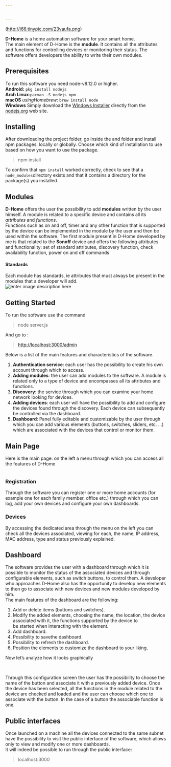 ```yaml
---


---
```


(http://i66.tinypic.com/23vaufa.png)
<p><strong>D-Home</strong> is a home automation software for your smart home.<br>
The main element of D-Home is the <strong>module</strong>. It contains all the attributes and functions for controlling devices or monitoring their status. The software offers developers the ability to write their own modules.</p>
<h2 id="prerequisites">Prerequisites</h2>
<p>To run this software you need node-v8.12.0 or higher.<br>
<strong>Android:</strong> <code>pkg install nodejs</code><br>
<strong>Arch Linux</strong>:<code>pacman -S nodejs npm</code><br>
<strong>macOS</strong> <em>usingHomebrew</em>: <code>brew install node</code><br>
<strong>Windows</strong> Simply download the  <a href="https://nodejs.org/#download">Windows Installer</a>  directly from the  <a href="https://nodejs.org/">nodejs.org</a>  web site.</p>
<h2 id="installing">Installing</h2>
<p>After downloading the project folder, go inside the and folder and install npm packages: locally or globally. Choose which kind of installation to use based on how you want to use the package.</p>
<blockquote>
<p>npm install</p>
</blockquote>
<p>To confirm that <code>npm install</code> worked correctly, check to see that a <code>node_modules</code>directory exists and that it contains a directory for the package(s) you installed.</p>
<h2 id="modules">Modules</h2>
<p><strong>D-Home</strong> offers the user the possibility to add <strong>modules</strong> written by the user himself. A module is related to a specific device and contains all its <em>attributes</em> and <em>functions</em>.<br>
Functions such as on and off, timer and any other function that is supported by the device can be implemented in the module by the user and then be used within the software. The first module present in D-Home developed by me is that related to the <strong>Sonoff</strong> device and offers the following attributes and functionality: set of standard attributes, discovery function, check availability function, power on and off commands</p>
<h4 id="standards">Standards</h4>
<p>Each module has standards, ie attributes that must always be present in the modules that a developer will add.<br>
<img src="http://i63.tinypic.com/nfrzv8.jpg" alt="enter image description here"></p>
<h2 id="getting-started">Getting Started</h2>
<p>To run the software use the command</p>
<blockquote>
<p>node server.js</p>
</blockquote>
<p>And go to :</p>
<blockquote>
<p><a href="http://localhost:3000/admin">http://localhost:3000/admin</a></p>
</blockquote>
<p>Below is a list of the main features and characteristics of the software.</p>
<ol>
<li><strong>Authentication service</strong>: each user has the possibility to create his own account through which to access.</li>
<li><strong>Adding modules</strong>: the user can add modules to the software. A module is related only to a type of device and encompasses all its attributes and functions.</li>
<li><strong>Discovery</strong>: the service through which you can examine your home network looking for devices.</li>
<li><strong>Adding devices</strong>: each user will have the possibility to add and configure the devices found through the discovery. Each device can subsequently be controlled via the dashboard.</li>
<li><strong>Dashboard</strong>: Panel fully editable and customizable by the user through which you can add various elements (buttons, switches, sliders, etc. …) which are associated with the devices that control or monitor them.</li>
</ol>
<h2 id="main-page">Main Page</h2>
<p>Here is the main page: on the left a menu through which you can access all the features of D-Home</p>
<p><img src="https://lh3.googleusercontent.com/jm1B-RA4X4CWb7t4c8v5-Zj-iy6TasHktuHryrC7yD2vIFmcILOaaWigFUHzYxuF4rMMVe9s2cDUnnTFPaHjRjyQMftkli2_YLPfiXp9Y0g2E6ULM01fsINw_OfNYQyEb3Ob0k-SfXM" alt=""></p>
<h3 id="registration">Registration</h3>
<p>Through the software you can register one or more home accounts (for example one for each family member, office etc.) through which you can log, add your own devices and configure your own dashboards.<br>
<strong><img src="https://lh5.googleusercontent.com/-IcITeNZKoUa0lTYkA_sS0TfgNboWrqCWqPTsDfAlOtq4U6-boAWB-c0CT6_UPKCWvO1NCYmmSaev1o1rwg_QH95g4KidmnY50ipCylNHeMDELVLDTu40wVo8U3-UYsppSpk1-kh" alt=""></strong></p>
<h3 id="devices">Devices</h3>
<p>By accessing the dedicated area through the menu on the left you can check all the devices associated, viewing for each, the name, IP address, MAC address, type and status previously explained.<br>
<strong><img src="https://lh6.googleusercontent.com/CzYf6fiDOBPjVcaw6VG0w4lYNvvIKZLvvp0Sx_RFOlCVUBansOWxosI3bWfK_K2hkLQVsTyc3qF8Daw4j_6X9wYSH6kEXhQsoac_tfnwclqZJK3jmtxjhRX4vwWCI51wvNas7zcH" alt=""></strong><br>
<strong><img src="https://lh3.googleusercontent.com/HoKawt0ow0EA9SFmI_1l3GOUkVz7gP70BByN-1NLI3n82JIrEoQsE9M2SjuP-m0_JfkdS0JmOLi-PScd55CAVF-UI7s5CnOnFWVEj-p1d6qA1VKQRDsuMZFQ0BS8ebA1lQVMUyRE" alt=""></strong></p>
<h2 id="dashboard">Dashboard</h2>
<p>The software provides the user with a dashboard through which it is possible to monitor the status of the associated devices and through configurable elements, such as switch buttons, to control them. A developer who approaches D-Home also has the opportunity to develop new elements to then go to associate with new devices and new modules developed by him.<br>
The main features of the dashboard are the following:</p>
<ol>
<li>Add or delete items (buttons and switches).</li>
<li>Modify the added elements, choosing the name, the location, the device associated 		   with it, the functions supported by the device to<br>
be started when interacting with the element.</li>
<li>Add dashboard.</li>
<li>Possibility to savethe dashboard.</li>
<li>Possibility to refresh the dashboard.</li>
<li>Position the elements to customize the dashboard to your liking.</li>
</ol>
<p>Now let’s analyze how it looks graphically</p>
<p><strong><img src="https://lh6.googleusercontent.com/rMAQSvg6tCNh5oo4auNmBdY0hMNABGs-SmkahUKT4rhuJtBXXWJ77bqqaM0GMyr2Twif9Gafs1NdJ0Rk-z3zcZ724EO8bfYIrrxGSYZ3d9GfwuIxgRe_dwqbFb-DKadbrso-Jl590Fw" alt=""></strong><br>
<img src="https://lh6.googleusercontent.com/5ooiXH83bjFOYgNOvX9RVAkqd8O-6uOb-xmoD3KeS7SUS2MaUpTQ3PZNhcrO01iF8BStGZdco6dGM_nc27d4SBVHgdbiR4MkwS39qT_JDOFzpaGLoaNiLa0PniIsUpANv_007l6U" alt="">  <img src="https://lh6.googleusercontent.com/816VF6-sQxxQTXA24PeARpDCGf5Wp3-dcNjwXG3520cpWN2fmJiyWV_OCPxkZX3TFYmG2TarEY0zzQ-DWbvKmsK6D5eLgVhvvRgvtm1DaT5iiaXJntzDaLmTD7XAjCvaT979lLLB" alt=""><img src="https://lh5.googleusercontent.com/AJ0ZPdishJRoRGLsmk0W51HVYDY7p9YIyby4tl8OXDEiayP-H4JcU6QHeeU2m_qEvfLbqDezRvx73E-CCUS_ZJgaMYMV_1LoqzZt_h7K2WHuGvjNmL_aG1lAYLkMyprRWMs8K0ui" alt=""><img src="https://lh6.googleusercontent.com/OywLTWfvsgl776YK8m4uFLvwwM4NJ8Aemcjgmp-M8LoGubWKzWgTLv-BqqZoTuSQDx_G58HpfeMl7WiEe-P6fUmKSXonN2F-H8pr-RF0Jl2gh58Jd_AGd6u7-wdP_SOLNHQyCw4F" alt=""></p>
<p>Through this configuration screen the user has the possibility to choose the name of the button and associate it with a previously added device. Once the device has been selected, all the functions in the module related to the device are checked and loaded and the user can choose which one to associate with the button. In the case of a button the associable function is one.</p>
<h2 id="public-interfaces">Public interfaces</h2>
<p>Once launched on a machine all the devices connected to the same subnet have the possibility to visit the public interface of the software, which allows only to view and modify one or more dashboards.<br>
It will indeed be possible to run through the public interface:</p>
<blockquote>
<p>localhost:3000</p>
</blockquote>


